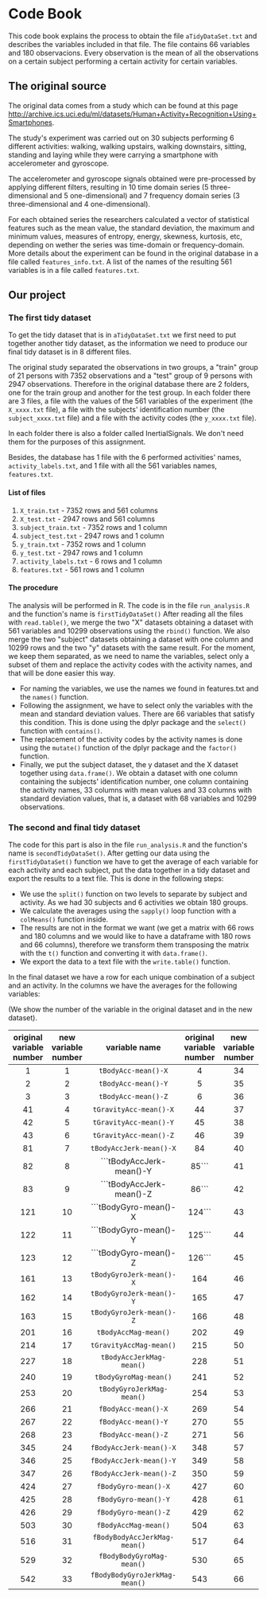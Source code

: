 Code Book
==========

This code book explains the process to obtain the file ```aTidyDataSet.txt``` and describes the variables included in that file. The file contains 66 variables and 180 observacions. Every observation is the mean of all the observations on a certain subject performing a certain activity for certain variables.
## The original source
The original data comes from a study which can be found at this page http://archive.ics.uci.edu/ml/datasets/Human+Activity+Recognition+Using+Smartphones.

The  study's experiment was carried out on 30 subjects performing 6 different activities: walking, walking upstairs, walking downstairs, sitting, standing and laying while they were carrying a smartphone with accelerometer and gyroscope.

The accelerometer and gyroscope signals obtained were pre-processed by applying different filters, resulting in 10 time domain series (5 three-dimensional and 5 one-dimensional) and 7 frequency domain series (3 three-dimensional and 4 one-dimensional).

For each obtained series the researchers calculated a vector of statistical features such as the mean
value, the standard deviation, the maximum and minimum values, measures of entropy, energy, skewness,
kurtosis, etc, depending on wether the series was time-domain or frequency-domain. More details about the
experiment can be found in the original database in a file called ```features_info.txt```. A list of the names of the resulting 561 variables is in a file called ```features.txt```.

## Our project
### The first tidy dataset
To get the tidy dataset that is in ```aTidyDataSet.txt``` we first need to put together another tidy dataset, as the information we need to produce our final tidy dataset is in 8 different files.

The original study separated the observations in two groups, a "train" group of 21 persons with 7352 observations and a "test" group of 9 persons with 2947 observations. Therefore in the original database there are 2 folders, one for the train group and another for the test group. In each folder there are 3 files, a file with the values of the 561 variables of the experiment (the ```X_xxxx.txt``` file), a file with the subjects' identification number (the ```subject_xxxx.txt``` file) and a file with the activity codes (the ```y_xxxx.txt``` file).

In each folder there is also a folder called InertialSignals. We don't need them for the purposes of this assignment.

Besides, the database has 1 file with the 6 performed activities' names, ```activity_labels.txt```, and 1 file with all the 561 variables names, ```features.txt```.

#### List of files
1. ```X_train.txt``` - 7352 rows and 561 columns
2. ```X_test.txt``` - 2947 rows and 561 columns
3. ```subject_train.txt``` - 7352 rows and 1 column
4. ```subject_test.txt``` - 2947 rows and 1 column
5. ```y_train.txt``` - 7352 rows and 1 column
6. ```y_test.txt``` - 2947 rows and 1 column
7. ```activity_labels.txt``` - 6 rows and 1 column
8. ```features.txt``` - 561 rows and 1 column

#### The procedure
The analysis will be performed in R. The code is in the file ```run_analysis.R``` and the function's name is ```firstTidyDataSet()```
After reading all the files with ```read.table()```, we merge the two "X" datasets obtaining a dataset with 561 variables and 10299 observations using the ```rbind()``` function. We also merge the two "subject" datasets obtaining a dataset with one column and 10299 rows and the two "y" datasets with the same result.
For the moment, we keep them separated, as we need to name the variables, select only a subset of them and replace the activity codes with the activity names, and that will be done easier this way.
* For naming the variables, we use the names we found in features.txt and the ```names()``` function.
* Following the assignment, we have to select only the variables with the mean and standard deviation values. There are 66 variables that satisfy this condition.
This is done using the dplyr package and the ```select()``` function with ```contains()```.
* The replacement of the activity codes by the activity names is done using the ```mutate()``` function of the dplyr package and the ```factor()``` function.
* Finally, we put the subject dataset, the y dataset and the X dataset together using ```data.frame()```. We obtain a dataset with one column containing the subjects' identification number, one column containing the activity names, 33 columns with mean values and 33 columns with standard deviation values, that is, a dataset with 68 variables and 10299 observations.

### The second and final tidy dataset
The code for this part is also in the file ```run_analysis.R``` and the function's name is ```secondTidyDataSet()```.
After getting our data using the ```firstTidyDataSet()``` function we have to get the average of each variable for each activity and each subject, put the data together in a tidy dataset and export the results to a text file. This is done in the following steps:
* We use the ```split()``` function on two levels to separate by subject and activity. As we had 30 subjects and 6 activities we obtain 180 groups.
* We calculate the averages using the ```sapply()``` loop function with a ```colMeans()``` function inside.
* The results are not in the format we want (we get a matrix with 66 rows and 180 columns and we would like to have a dataframe with 180 rows and 66 columns), therefore we transform them transposing the matrix with the ```t()``` function and converting it with ```data.frame()```.
* We export the data to a text file with the ```write.table()``` function.

In the final dataset we have a row for each unique combination of a subject and an activity. In the columns we have the averages for the following variables:

(We show the number of the variable in the original dataset and in the new dataset).

original variable number|new variable number|variable name|original variable number|new variable number|variable name
:----:|:----:|:----:|:----:|:----:|:----:
1|1| ```tBodyAcc-mean()-X```|4|34| ```tBodyAcc-std()-X```
2|2| ```tBodyAcc-mean()-Y```|5|35| ```tBodyAcc-std()-Y```
3|3| ```tBodyAcc-mean()-Z```|6|36|```tBodyAcc-std()-Z```
41|4| ```tGravityAcc-mean()-X```|44|37| ```tGravityAcc-std()-X```
42|5| ```tGravityAcc-mean()-Y```|45|38| ```tGravityAcc-std()-Y```
43|6| ```tGravityAcc-mean()-Z```|46|39| ```tGravityAcc-std()-Z```
81|7| ```tBodyAccJerk-mean()-X```|84|40| ```tBodyAccJerk-std()-X```
82|8| ```tBodyAccJerk-mean()-Y|85```|41| ```tBodyAccJerk-std()-Y```
83|9| ```tBodyAccJerk-mean()-Z|86```|42| ```tBodyAccJerk-std()-Z```
121|10| ```tBodyGyro-mean()-X|124```|43| ```tBodyGyro-std()-X```
122|11| ```tBodyGyro-mean()-Y|125```|44| ```tBodyGyro-std()-Y```
123|12| ```tBodyGyro-mean()-Z|126```|45| ```tBodyGyro-std()-Z```
161|13| ```tBodyGyroJerk-mean()-X```|164|46| ```tBodyGyroJerk-std()-X```
162|14| ```tBodyGyroJerk-mean()-Y```|165|47| ```tBodyGyroJerk-std()-Y```
163|15| ```tBodyGyroJerk-mean()-Z```|166|48| ```tBodyGyroJerk-std()-Z```
201|16| ```tBodyAccMag-mean()```|202|49| ```tBodyAccMag-std()```
214|17| ```tGravityAccMag-mean()```|215|50| ```tGravityAccMag-std()```
227|18| ```tBodyAccJerkMag-mean()```|228|51| ```tBodyAccJerkMag-std()```
240|19| ```tBodyGyroMag-mean()```|241|52| ```tBodyGyroMag-std()```
253|20| ```tBodyGyroJerkMag-mean()```|254|53| ```tBodyGyroJerkMag-std()```
266|21| ```fBodyAcc-mean()-X```|269|54| ```fBodyAcc-std()-X```
267|22| ```fBodyAcc-mean()-Y```|270|55| ```fBodyAcc-std()-Y```
268|23| ```fBodyAcc-mean()-Z```|271|56| ```fBodyAcc-std()-Z```
345|24| ```fBodyAccJerk-mean()-X```|348|57| ```fBodyAccJerk-std()-X```
346|25| ```fBodyAccJerk-mean()-Y```|349|58| ```fBodyAccJerk-std()-Y```
347|26| ```fBodyAccJerk-mean()-Z```|350|59| ```fBodyAccJerk-std()-Z```
424|27| ```fBodyGyro-mean()-X```|427|60| ```fBodyGyro-std()-X```
425|28| ```fBodyGyro-mean()-Y```|428|61| ```fBodyGyro-std()-Y```
426|29| ```fBodyGyro-mean()-Z```|429|62| ```fBodyGyro-std()-Z```
503|30| ```fBodyAccMag-mean()```|504|63| ```fBodyAccMag-std()```
516|31| ```fBodyBodyAccJerkMag-mean()```|517|64| ```fBodyBodyAccJerkMag-std()```
529|32| ```fBodyBodyGyroMag-mean()```|530|65| ```fBodyBodyGyroMag-std()```
542|33| ```fBodyBodyGyroJerkMag-mean()```|543|66| ```fBodyBodyGyroJerkMag-std()```



